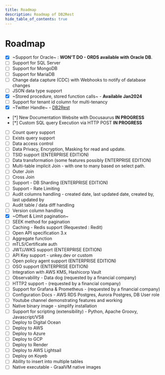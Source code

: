 ```yaml
---
title: Roadmap
description: Roadmap of DB2Rest
hide_table_of_contents: true
---
```


# Roadmap

- [x] ~Support for Oracle~ : **WON'T DO - ORDS available with Oracle DB**.
- [ ] Support for SQL Server
- [ ] Support for MongoDB
- [ ] Support for MariaDB
- [ ] Change data capture (CDC) with Webhooks to notify of database changes
- [ ] JSON data type support
- [x] ~Stored procedure, stored function calls~ - **Available Jan2024**
- [ ] Support for tenant id column for multi-tenancy
- [x] ~Twitter Handle~ -  [DB2Rest](https://twitter.com/DB2Rest)
- [*] New Documentation Website with Docusaurus **IN PROGRESS**
- [*] Custom SQL query Execution via HTTP POST **IN PROGRESS**
- [ ] Count query support
- [ ] Exists query support
- [ ] Data access control
- [ ] Data Privacy, Encryption, Masking for read and update.
- [ ] TSID support (ENTERPRISE EDITION)
- [ ] Data transformation (some features possibly ENTERPRISE EDITION)
- [ ] Multi-table implicit Join - with one to many based on select path.
- [ ] Outer Join
- [ ] Cross Join
- [ ] Support - DB Sharding (ENTERPRISE EDITION)
- [ ] Support - Rate Limiting
- [ ] Audit columns handling - created date, last updated date, created by, last updated by
- [ ] Audit table / data diff handling
- [ ] Version column handling
- [x] ~Offset & Limit pagination~ 
- [ ] SEEK method for pagination
- [ ] Caching - Redis support (Requested : Redit)
- [ ] Open API specification 3.x
- [ ] Aggregate function
- [ ] mTLS/Certificate auth
- [ ] JWT/JWKS support (ENTERPRISE EDITION)
- [ ] API Key support - unkey.dev or custom
- [ ] Open policy agent support (ENTERPRISE EDITION)
- [ ] OSO support (ENTERPRISE EDITION)
- [ ] Integration with AWS KMS, Hashicorp Vault
- [ ] Observability - Data dog (requested by a financial company)
- [ ] HTTP2 support - (requested by a financial company)
- [ ] Support for Grafana & Prometheus - (requested by a financial company)
- [ ] Configuration Docs - AWS RDS Postgres, Aurora Postgres, DB User role
- [ ] Youtube channel demonstrating features and working
- [ ] Native binary image - simplify installation
- [ ] Support for scripting (extensibility) - Python, Apache Groovy, Javascript/VS8
- [ ] Deploy to Digital Ocean
- [ ] Deploy to AWS
- [ ] Deploy to Azure
- [ ] Deploy to GCP
- [ ] Deploy to Render
- [ ] Deploy to AWS Lightsail
- [ ] Deploy on Koyeb
- [ ] Ability to insert into multiple tables
- [ ] Native executable - GraalVM native images

